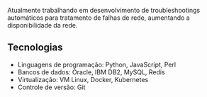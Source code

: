 Atualmente trabalhando em desenvolvimento de troubleshootings automáticos para tratamento de falhas de rede, aumentando a disponibilidade da rede.

## Tecnologias

- Linguagens de programação: Python, JavaScript, Perl
- Bancos de dados: Oracle, IBM DB2, MySQL, Redis
- Virtualização: VM Linux, Docker, Kubernetes
- Controle de versão: Git
